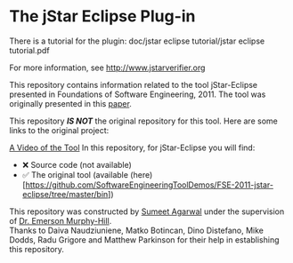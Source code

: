 The jStar Eclipse Plug-in
=============================

There is a tutorial for the plugin:
   doc/jstar eclipse tutorial/jstar eclipse tutorial.pdf

For more information, see http://www.jstarverifier.org

This repository contains information related to the tool jStar-Eclipse presented in Foundations of Software Engineering, 2011. The tool was originally presented in this [paper](http://www.cl.cam.ac.uk/~mb741/papers/fse11.pdf).

This repository <b><i>IS NOT</i></b> the original repository for this tool. Here are some links to the original project:

[A Video of the Tool](https://www.youtube.com/watch?v=2QRbdlppgrk)
In this repository, for jStar-Eclipse you will find:

* :x: Source code (not available)<br>
* :white_check_mark: The original tool (available (here)[https://github.com/SoftwareEngineeringToolDemos/FSE-2011-jstar-eclipse/tree/master/bin])

This repository was constructed by [Sumeet Agarwal](https://github.com/sumeet29) under the supervision of [Dr. Emerson Murphy-Hill](https://github.com/CaptainEmerson).<br>
Thanks to Daiva Naudziuniene, Matko Botincan, Dino Distefano, Mike Dodds, Radu Grigore and Matthew Parkinson for their help in establishing this repository.
